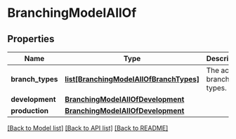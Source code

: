 # BranchingModelAllOf

## Properties
Name | Type | Description | Notes
------------ | ------------- | ------------- | -------------
**branch_types** | [**list[BranchingModelAllOfBranchTypes]**](BranchingModelAllOfBranchTypes.md) | The active branch types. | [optional] 
**development** | [**BranchingModelAllOfDevelopment**](BranchingModelAllOfDevelopment.md) |  | [optional] 
**production** | [**BranchingModelAllOfDevelopment**](BranchingModelAllOfDevelopment.md) |  | [optional] 

[[Back to Model list]](../README.md#documentation-for-models) [[Back to API list]](../README.md#documentation-for-api-endpoints) [[Back to README]](../README.md)


